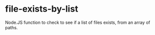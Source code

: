 # file-exists-by-list
Node.JS function to check to see if a list of files exists, from an array of paths.
